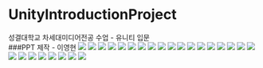 # UnityIntroductionProject
성결대학교 차세대미디어전공 수업 - 유니티 입문
<br>
###PPT 제작 - 이영현
<img src = "https://media.discordapp.net/attachments/551371669315256330/1113248039243616347/image.png?width=2286&height=1288">
<img src = "https://media.discordapp.net/attachments/551371669315256330/1113248964154769418/-02.png?width=2290&height=1288">
<img src = "https://media.discordapp.net/attachments/551371669315256330/1113248964523872357/-03.png?width=2290&height=1288">
<img src = "https://media.discordapp.net/attachments/551371669315256330/1113248965194952754/-04.png?width=2290&height=1288">
<img src = "https://media.discordapp.net/attachments/551371669315256330/1113248965912182824/-05.png?width=2290&height=1288">
<img src = "https://media.discordapp.net/attachments/551371669315256330/1113248966809763972/-06.png?width=2290&height=1288">
<img src = "https://media.discordapp.net/attachments/551371669315256330/1113248967506022420/-07.png?width=2290&height=1288">
<img src = "https://media.discordapp.net/attachments/551371669315256330/1113248968026112070/-08.png?width=2290&height=1288">
<img src = "https://media.discordapp.net/attachments/551371669315256330/1113248968399409234/-09.png?width=2290&height=1288">
<img src = "https://media.discordapp.net/attachments/551371669315256330/1113248968793669692/-10.png?width=2290&height=1288">
<img src = "https://media.discordapp.net/attachments/551371669315256330/1113248969187938314/-11.png?width=2290&height=1288">
<img src = "https://media.discordapp.net/attachments/551371669315256330/1113249010296299560/-12.png?width=2290&height=1288">
<img src = "https://media.discordapp.net/attachments/551371669315256330/1113249010581508117/-13.png?width=2290&height=1288">
<img src = "https://media.discordapp.net/attachments/551371669315256330/1113249011072237589/-14.png?width=2290&height=1288">
<img src = "https://media.discordapp.net/attachments/551371669315256330/1113249011529424966/-15.png?width=2290&height=1288">
<img src = "https://media.discordapp.net/attachments/551371669315256330/1113249011978207393/-16.png?width=2290&height=1288">
<img src = "https://media.discordapp.net/attachments/551371669315256330/1113249012821262356/-17.png?width=2290&height=1288">
<img src = "https://media.discordapp.net/attachments/551371669315256330/1113249013282643998/-18.png?width=2290&height=1288">
<img src = "https://media.discordapp.net/attachments/551371669315256330/1113249013983084625/-19.png?width=2290&height=1288">
<img src = "https://media.discordapp.net/attachments/551371669315256330/1113249014834532422/-20.png?width=2290&height=1288">
<img src = "https://media.discordapp.net/attachments/551371669315256330/1113249015191044196/-21.png?width=2290&height=1288">
<img src = "https://media.discordapp.net/attachments/551371669315256330/1113249054533615757/-22.png?width=2290&height=1288">
<img src = "https://media.discordapp.net/attachments/551371669315256330/1113249054860791838/-23.png?width=2290&height=1288">
<img src = "https://media.discordapp.net/attachments/551371669315256330/1113249055255044146/-24.png?width=2290&height=1288">
<img src = "https://media.discordapp.net/attachments/551371669315256330/1113249055561220256/-25.png?width=2290&height=1288">
<img src = "https://media.discordapp.net/attachments/551371669315256330/1113249055926145105/-26.png?width=2290&height=1288">

